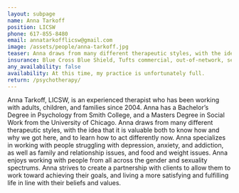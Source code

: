 ```yaml
---
layout: subpage
name: Anna Tarkoff
position: LICSW
phone: 617-855-8480
email: annatarkofflicsw@gmail.com
image: /assets/people/anna-tarkoff.jpg
teaser: Anna draws from many different therapeutic styles, with the idea that it is valuable both to know how and why we got here, and to learn how to act differently now.
insurance: Blue Cross Blue Shield, Tufts commercial, out-of-network, self-pay, sliding scale
any_availability: false
availability: At this time, my practice is unfortunately full. 
return: /psychotherapy/
---
```


Anna Tarkoff, LICSW, is an experienced therapist who has been working with adults, children, and families since 2004. Anna has a Bachelor’s Degree in Psychology from Smith College, and a Masters Degree in Social Work from the University of Chicago. Anna draws from many different therapeutic styles, with the idea that it is valuable both to know how and why we got here, and to learn how to act differently now. Anna specializes in working with people struggling with depression, anxiety, and addiction, as well as family and relationship issues, and food and weight issues. Anna enjoys working with people from all across the gender and sexuality spectrums. Anna strives to create a partnership with clients to allow them to work toward achieving their goals, and living a more satisfying and fulfilling life in line with their beliefs and values.
